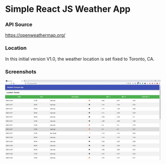 # Simple React JS Weather App

### API Source
https://openweathermap.org/

### Location
In this initial version V1.0, the weather location is set fixed to Toronto, CA.

### Screenshots
![Main Screen](./screenshots/main.jpg)

